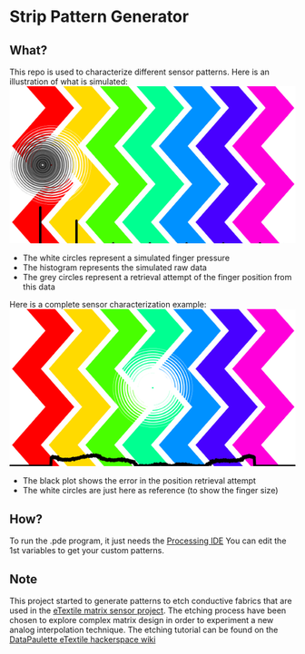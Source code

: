# Strip Pattern Generator

## What?

This repo is used to characterize different sensor patterns.
Here is an illustration of what is simulated:
![animation](animation.gif)

- The white circles represent a simulated finger pressure
- The histogram represents the simulated raw data
- The grey circles represent a retrieval attempt of the finger position from this data

Here is a complete sensor characterization example:
![characterization](characterization.png)
- The black plot shows the error in the position retrieval attempt
- The white circles are just here as reference (to show the finger size)

## How?

To run the .pde program, it just needs the [Processing IDE](https://processing.org/download/)
You can edit the 1st variables to get your custom patterns.

## Note

This project started to generate patterns to etch conductive fabrics that are used in the [eTextile matrix sensor project](http://eTextile.org).
The etching process have been chosen to explore complex matrix design in order to experiment a new analog interpolation technique.
The etching tutorial can be found on the [DataPaulette eTextile hackerspace wiki](http://wiki.datapaulette.org/doku.php/atelier/documentation/materiautheque/materiaux/electronique_textile/connectique/circuits_souples)

